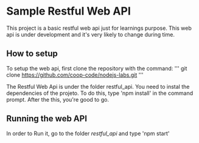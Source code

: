 # Sample Restful Web API

This project is a basic restful web api just for learnings purpose. This web api is under development and it's very likely to change during time.

## How to setup

To setup the web api, first clone the repository with the command:
'''
git clone https://github.com/coop-code/nodejs-labs.git
''' 

The Restful Web Api is under the folder restful_api.
You need to instal the dependencies of the projeto. To do this, type 'npm install' in the command prompt.
After the this, you're good to go.


## Running the web API

In order to Run it, go to the folder *restful_api* and type 'npm start'